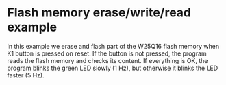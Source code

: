 # Flash memory erase/write/read example

In this example we erase and flash part of the W25Q16 flash memory
when K1 button is pressed on reset. If the button is not pressed, the
program reads the flash memory and checks its content. If everything is
OK, the program blinks the green LED slowly (1 Hz), but otherwise it blinks
the LED faster (5 Hz).
